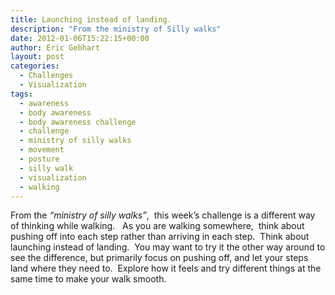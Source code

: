 ```yaml
---
title: Launching instead of landing.
description: "From the ministry of Silly walks"
date: 2012-01-06T15:22:15+00:00
author: Eric Gebhart
layout: post
categories:
  - Challenges
  - Visualization
tags:
  - awareness
  - body awareness
  - body awareness challenge
  - challenge
  - ministry of silly walks
  - movement
  - posture
  - silly walk
  - visualization
  - walking
---
```

From the _&#8220;ministry of silly walks&#8221;_,  this week&#8217;s challenge is a different way of thinking while walking.   As you are walking somewhere,  think about pushing off into each step rather than arriving in each step.  Think about launching instead of landing.  You may want to try it the other way around to see the difference, but primarily focus on pushing off, and let your steps land where they need to.  Explore how it feels and try different things at the same time to make your walk smooth.
